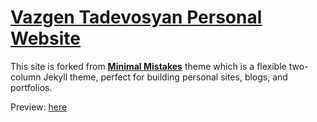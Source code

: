 # [Vazgen Tadevosyan Personal Website](https://paligonshik.github.io/)

This site is forked from **[Minimal Mistakes](http://mmistakes.github.io/minimal-mistakes)** theme which is a flexible two-column Jekyll theme, perfect for building personal sites, blogs, and portfolios. 

Preview: [here](https://paligonshik.github.io/)
